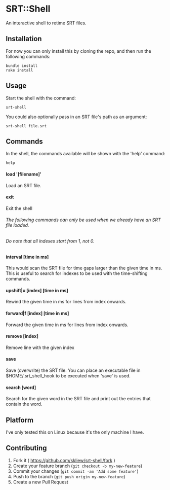 # SRT::Shell

An interactive shell to retime SRT files.

## Installation

For now you can only install this by cloning the repo, and then run the following commands:

```shell
bundle install
rake install
```
## Usage

Start the shell with the command:

```shell
srt-shell
```

You could also optionally pass in an SRT file's path as an argument:
```shell
srt-shell file.srt
```

## Commands

In the shell, the commands available will be shown with the 'help' command:
```shell
help
```

#### load '[filename]'
Load an SRT file.

#### exit
Exit the shell

###### The following commands can only be used when we already have an SRT file loaded.
###### Do note that all indexes start from 1, not 0.

#### interval [time in ms]
This would scan the SRT file for time gaps larger than the given time in ms. This is useful to search for indexes to be used with the time-shifting commands.

#### upshift|u [index] [time in ms]
Rewind the given time in ms for lines from index onwards.

#### forward|f [index] [time in ms]
Forward the given time in ms for lines from index onwards.

#### remove [index]
Remove line with the given index

#### save
Save (overwrite) the SRT file. You can place an executable file in $HOME/.srt_shell_hook to be executed when 'save' is used.

#### search [word]
Search for the given word in the SRT file and print out the entries that contain the word.

## Platform
I've only tested this on Linux because it's the only machine I have.

## Contributing

1. Fork it ( https://github.com/skliew/srt-shell/fork )
2. Create your feature branch (`git checkout -b my-new-feature`)
3. Commit your changes (`git commit -am 'Add some feature'`)
4. Push to the branch (`git push origin my-new-feature`)
5. Create a new Pull Request
